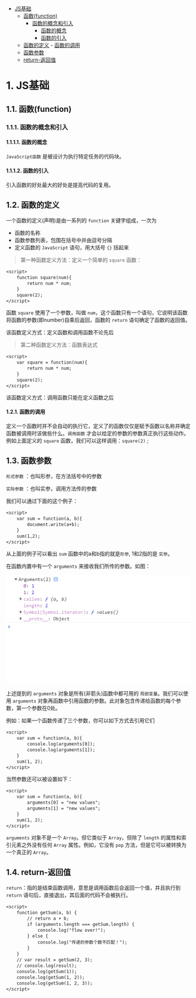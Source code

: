 <!-- TOC -->

- [JS基础](#js基础)
    - [函数(function)](#函数function)
        - [函数的概念和引入](#函数的概念和引入)
            - [函数的概念](#函数的概念)
            - [函数的引入](#函数的引入)
    - [函数的定义](#函数的定义)
            - [函数的调用](#函数的调用)
    - [函数参数](#函数参数)
    - [return-返回值](#return-返回值)

<!-- /TOC -->


# 1. JS基础

## 1.1. 函数(function)

### 1.1.1. 函数的概念和引入

#### 1.1.1.1. 函数的概念
`JavaScript函数` 是被设计为执行特定任务的代码块。

#### 1.1.1.2. 函数的引入
引入函数的好处最大的好处是提高代码的复用。


## 1.2. 函数的定义
一个函数的定义(声明)是由一系列的 `function` 关键字组成，一次为
- 函数的名称
- 函数参数列表，包围在括号中并由逗号分隔
- 定义函数的 `JavaScript` 语句，用大括号 `{}` 括起来

>第一种函数定义方法：定义一个简单的 `square` 函数：
```
<script>
    function square(num){
        return num * num;
    }
    square(2);
</script>
```
函数 `square` 使用了一个参数，叫做 `num`，这个函数只有一个语句，它说明该函数将函数的参数(即number)自乘后返回，函数的 `return` 语句确定了函数的返回值。

该函数定义方式：定义函数和调用函数不论先后

>第二种函数定义方法：函数表达式
```
<script>
    var square = function(num){
        return num * num;
    }
    square(2);
</script>
```
该函数定义方式：调用函数只能在定义函数之后


#### 1.2.1. 函数的调用
定义一个函数时并不会自动的执行它，定义了的函数仅仅是赋予函数以名称并确定函数被调用时该做些什么。`调用函数` 才会以给定的参数的参数真正执行这些动作。例如上面定义的 `square` 函数，我们可以这样调用：`square(2)` ;

## 1.3. 函数参数

`形式参数` ：也叫形参，在方法括号中的参数

`实际参数` ：也叫实参，调用方法传的参数

我们可以通过下面的这个例子：
```
<script>
    var sum = function(a, b){
        document.write(a+b);
    }
    sum(1,2);
</script>
```
从上面的例子可以看出 `sum` 函数中的a和b指的就是`形参`, 1和2指的是 `实参`。


在函数内置中有一个 `arguments` 来接收我们所传的参数。如图：

![arguments](./images/arguments.png)

上述提到的 `arguments` 对象是所有(非箭头)函数中都可用的 `局部变量`。我们可以使用 `arguments` 对象再函数中引用函数的参数。此对象包含传递给函数的每个参数，第一个参数在0处。

例如：如果一个函数传递了三个参数，你可以如下方式去引用它们
```
<script>
    var sum = function(a, b){
        console.log(arguments[0]);
        console.log(arguments[1]);
    }
    sum(1, 2);
</script>
```

当然参数还可以被设置如下：
```
<script>
    var sum = function(a, b){
        arguments[0] = "new values";
        arguments[1] = "new values";
    }
    sum(1, 2);
</script>
```

`arguments` 对象不是一个 `Array`。但它类似于 `Array`，但除了 `length` 的属性和索引元素之外没有任何 `Array` 属性。例如，它没有 `pop` 方法，但是它可以被转换为一个真正的 `Array`。


## 1.4. return-返回值

`return`：指的是结束函数调用，意思是调用函数后会返回一个值，并且执行到 `return` 语句后，直接退出，其后面的代码不会被执行。
```
<script>
    function getSum(a, b) {
        // return a + b;
        if (arguments.length === getSum.length) {
            console.log("flow over!");
        } else {
            console.log("传递的参数个数不匹配！");
        }
    }
    // var result = getSum(2, 3);
    // console.log(result);
    console.log(getSum(1));
    console.log(getSum(1, 2));
    console.log(getSum(1, 2, 3));
</script>
```

